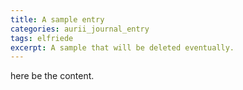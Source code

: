 ```yaml
---
title: A sample entry
categories: aurii_journal_entry
tags: elfriede
excerpt: A sample that will be deleted eventually.
---
```


here be the content.